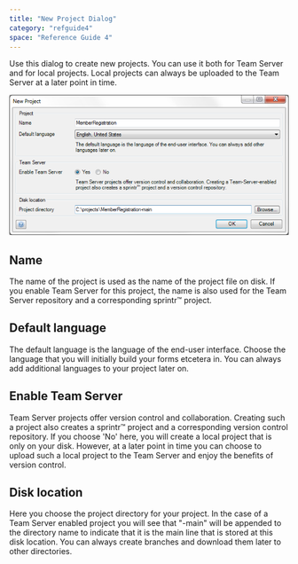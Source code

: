 ```yaml
---
title: "New Project Dialog"
category: "refguide4"
space: "Reference Guide 4"
---
```

Use this dialog to create new projects. You can use it both for Team Server and for local projects. Local projects can always be uploaded to the Team Server at a later point in time.

![](attachments/4194429/4325469.png)

## Name

The name of the project is used as the name of the project file on disk. If you enable Team Server for this project, the name is also used for the Team Server repository and a corresponding sprintr™ project.

## Default language

The default language is the language of the end-user interface. Choose the language that you will initially build your forms etcetera in. You can always add additional languages to your project later on.

## Enable Team Server

Team Server projects offer version control and collaboration. Creating such a project also creates a sprintr™ project and a corresponding version control repository. If you choose 'No' here, you will create a local project that is only on your disk. However, at a later point in time you can choose to upload such a local project to the Team Server and enjoy the benefits of version control.

## Disk location

Here you choose the project directory for your project. In the case of a Team Server enabled project you will see that "-main" will be appended to the directory name to indicate that it is the main line that is stored at this disk location. You can always create branches and download them later to other directories.